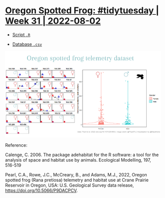 # [Oregon Spotted Frog: #tidytuesday | Week 31 | 2022-08-02](https://github.com/rfordatascience/tidytuesday/tree/master/data/2022/2022-08-02)


- [Script `.R`]()

- [Database `.csv`](https://raw.githubusercontent.com/rfordatascience/tidytuesday/master/data/2022/2022-08-02/frogs.csv)

<img src="https://github.com/fblpalmeira/frogs_adehabitat/blob/main/Oregon%20spotted%20frog%20telemetry%20dataset.png">

Reference:

Calenge, C. 2006. The package adehabitat for the R software: a tool for the analysis of space and habitat use by animals. Ecological Modelling, 197, 516-519

Pearl, C.A., Rowe, J.C., McCreary, B., and Adams, M.J., 2022, Oregon spotted frog (Rana pretiosa) telemetry and habitat use at Crane Prairie Reservoir in Oregon, USA: U.S. Geological Survey data release, https://doi.org/10.5066/P9DACPCV.
